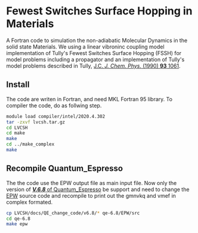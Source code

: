 # Fewest Switches Surface Hopping in Materials

A Fortran code to simulation the non-adiabatic Molecular Dynamics in the solid state Materials.
We using a linear vibroninc coupling model implementation of Tully's Fewest Switches Surface Hopping (FSSH) for model problems including
a propagator and an implementation of Tully's model problems described in Tully, [J.C. _J. Chem. Phys._ (1990) **93** 1061](https://aip.scitation.org/doi/abs/10.1063/1.459170).

## Install

The code are writen in Fortran, and need MKL Fortran 95 library. To compiler the code, do as follwing step.

```bash {.line-numbers}
module load compiler/intel/2020.4.302
tar -zxvf lvcsh.tar.gz
cd LVCSH  
cd make  
make    
cd ../make_complex  
make  
```

## Recompile Quantum_Espresso

The the code use the EPW output file as main input file. Now only the version of [***V.6.8*** of Quantum_Espresso](https://github.com/QEF/q-e/releases/tag/qe-6.8) be support and need to change the [EPW](https://epw-code.org/) source code and recompile to print out the gmnvkq and vmef in complex formated.

```bash {.line-numbers}
cp LVCSH/docs/QE_change_code/v6.8/* qe-6.8/EPW/src
cd qe-6.8
make epw
```
